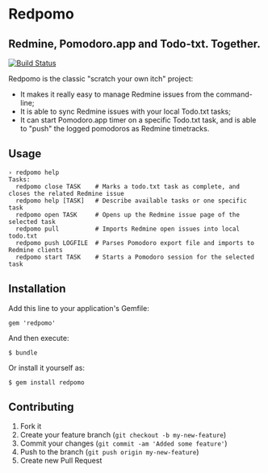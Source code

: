 # Redpomo
## Redmine, Pomodoro.app and Todo-txt. Together.

[![Build Status](https://secure.travis-ci.org/stefanoverna/redpomo.png)](http://travis-ci.org/stefanoverna/redpomo)

Redpomo is the classic "scratch your own itch" project:

* It makes it really easy to manage Redmine issues from the command-line;
* It is able to sync Redmine issues with your local Todo.txt tasks;
* It can start Pomodoro.app timer on a specific Todo.txt task, and is
  able to "push" the logged pomodoros as Redmine timetracks.

## Usage

    › redpomo help
    Tasks:
      redpomo close TASK    # Marks a todo.txt task as complete, and closes the related Redmine issue
      redpomo help [TASK]   # Describe available tasks or one specific task
      redpomo open TASK     # Opens up the Redmine issue page of the selected task
      redpomo pull          # Imports Redmine open issues into local todo.txt
      redpomo push LOGFILE  # Parses Pomodoro export file and imports to Redmine clients
      redpomo start TASK    # Starts a Pomodoro session for the selected task

## Installation

Add this line to your application's Gemfile:

    gem 'redpomo'

And then execute:

    $ bundle

Or install it yourself as:

    $ gem install redpomo

## Contributing

1. Fork it
2. Create your feature branch (`git checkout -b my-new-feature`)
3. Commit your changes (`git commit -am 'Added some feature'`)
4. Push to the branch (`git push origin my-new-feature`)
5. Create new Pull Request
